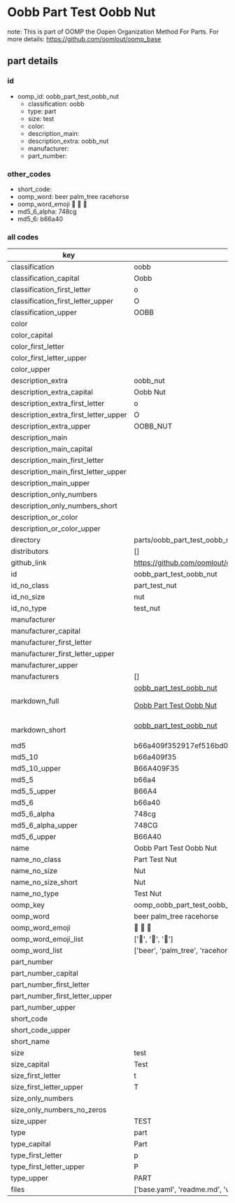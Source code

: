 # Oobb Part Test Oobb Nut  

note: This is part of OOMP the Oopen Organization Method For Parts. For more details: https://github.com/oomlout/oomp_base

##  part details





### id
* oomp_id: oobb_part_test_oobb_nut
  * classification: oobb
  * type: part
  * size: test
  * color: 
  * description_main: 
  * description_extra: oobb_nut
  * manufacturer: 
  * part_number: 

### other_codes
* short_code: 
* oomp_word: beer palm_tree racehorse
* oomp_word_emoji :beer: :palm_tree: :racehorse:
* md5_6_alpha: 748cg
* md5_6: b66a40

### all codes 
| key | value |  
| --- | --- |  
| classification | oobb |  
| classification_capital | Oobb |  
| classification_first_letter | o |  
| classification_first_letter_upper | O |  
| classification_upper | OOBB |  
| color |  |  
| color_capital |  |  
| color_first_letter |  |  
| color_first_letter_upper |  |  
| color_upper |  |  
| description_extra | oobb_nut |  
| description_extra_capital | Oobb Nut |  
| description_extra_first_letter | o |  
| description_extra_first_letter_upper | O |  
| description_extra_upper | OOBB_NUT |  
| description_main |  |  
| description_main_capital |  |  
| description_main_first_letter |  |  
| description_main_first_letter_upper |  |  
| description_main_upper |  |  
| description_only_numbers |  |  
| description_only_numbers_short |   |  
| description_or_color |   |  
| description_or_color_upper |   |  
| directory | parts/oobb_part_test_oobb_nut |  
| distributors | [] |  
| github_link | https://github.com/oomlout/oomlout_oomp_part_src/tree/main/parts/oobb_part_test_oobb_nut/working |  
| id | oobb_part_test_oobb_nut |  
| id_no_class | part_test_nut |  
| id_no_size | nut |  
| id_no_type | test_nut |  
| manufacturer |  |  
| manufacturer_capital |  |  
| manufacturer_first_letter |  |  
| manufacturer_first_letter_upper |  |  
| manufacturer_upper |  |  
| manufacturers | [] |  
| markdown_full | [oobb_part_test_oobb_nut](https://github.com/oomlout/oomlout_oomp_part_src/tree/main/parts/oobb_part_test_oobb_nut/working)<br>[](https://github.com/oomlout/oomlout_oomp_part_src/tree/main/parts/oobb_part_test_oobb_nut/working)<br>[Oobb Part Test Oobb Nut](https://github.com/oomlout/oomlout_oomp_part_src/tree/main/parts/oobb_part_test_oobb_nut/working)<br><br> |  
| markdown_short | [oobb_part_test_oobb_nut](https://github.com/oomlout/oomlout_oomp_part_src/tree/main/parts/oobb_part_test_oobb_nut/working)<br><br> |  
| md5 | b66a409f352917ef516bd079c54a8d5b |  
| md5_10 | b66a409f35 |  
| md5_10_upper | B66A409F35 |  
| md5_5 | b66a4 |  
| md5_5_upper | B66A4 |  
| md5_6 | b66a40 |  
| md5_6_alpha | 748cg |  
| md5_6_alpha_upper | 748CG |  
| md5_6_upper | B66A40 |  
| name | Oobb Part Test Oobb Nut |  
| name_no_class | Part Test Nut |  
| name_no_size | Nut |  
| name_no_size_short | Nut |  
| name_no_type | Test Nut |  
| oomp_key | oomp_oobb_part_test_oobb_nut |  
| oomp_word | beer palm_tree racehorse |  
| oomp_word_emoji | :beer: :palm_tree: :racehorse: |  
| oomp_word_emoji_list | [':beer:', ':palm_tree:', ':racehorse:'] |  
| oomp_word_list | ['beer', 'palm_tree', 'racehorse'] |  
| part_number |  |  
| part_number_capital |  |  
| part_number_first_letter |  |  
| part_number_first_letter_upper |  |  
| part_number_upper |  |  
| short_code |  |  
| short_code_upper |  |  
| short_name |  |  
| size | test |  
| size_capital | Test |  
| size_first_letter | t |  
| size_first_letter_upper | T |  
| size_only_numbers |  |  
| size_only_numbers_no_zeros |  |  
| size_upper | TEST |  
| type | part |  
| type_capital | Part |  
| type_first_letter | p |  
| type_first_letter_upper | P |  
| type_upper | PART |  
| files | ['base.yaml', 'readme.md', 'working.json', 'working.yaml'] |  
